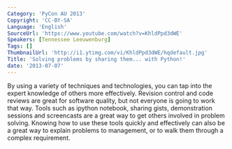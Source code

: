 ```yaml
---
Category: 'PyCon AU 2013'
Copyright: 'CC-BY-SA'
Language: 'English'
SourceUrl: 'https://www.youtube.com/watch?v=KhldPpd3dWE'
Speakers: [Tennessee Leeuwenburg]
Tags: []
ThumbnailUrl: 'http://i1.ytimg.com/vi/KhldPpd3dWE/hqdefault.jpg'
Title: 'Solving problems by sharing them... with Python!'
date: '2013-07-07'
---
```

By using a variety of techniques and technologies, you can tap into the expert knowledge of others more effectively. Revision control and code reviews are great for software quality, but not everyone is going to work that way. Tools such as ipython notebook, sharing gists, demonstration sessions and screencasts are a great way to get others involved in problem solving. Knowing how to use these tools quickly and effectively can also be a great way to explain problems to management, or to walk them through a complex requirement.